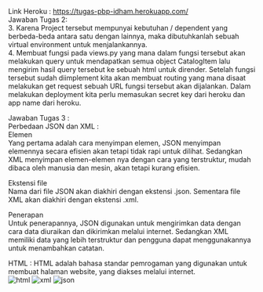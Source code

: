 Link Heroku : https://tugas-pbp-idham.herokuapp.com/ <br>
Jawaban Tugas 2: <br>
3.  Karena Project tersebut mempunyai kebutuhan / dependent yang berbeda-beda antara satu dengan lainnya, maka dibutuhkanlah sebuah virtual environment untuk menjalankannya. <br>
4. Membuat fungsi pada views.py yang mana dalam fungsi tersebut akan melakukan query untuk mendapatkan semua object CatalogItem lalu mengirim hasil query tersebut ke sebuah html untuk dirender. Setelah fungsi tersebut sudah diimplement kita akan membuat routing yang mana disaat melakukan get request sebuah URL fungsi tersebut akan dijalankan. Dalam melakukan deployment kita perlu memasukan secret key dari heroku dan app name dari heroku.<br>

Jawaban Tugas 3 :<br>
Perbedaan JSON dan XML :<br>
Elemen<br>
Yang pertama adalah cara menyimpan elemen,  JSON menyimpan elemennya secara efisien akan tetapi tidak rapi untuk dilihat. Sedangkan XML menyimpan elemen-elemen nya dengan cara yang terstruktur, mudah dibaca oleh manusia dan mesin, akan tetapi kurang efisien.<br>

Ekstensi file<br>
Nama dari file JSON akan diakhiri dengan ekstensi .json. Sementara file XML akan diakhiri dengan ekstensi .xml.<br>

Penerapan<br>
Untuk penerapannya, JSON digunakan untuk mengirimkan data dengan cara data diuraikan dan dikirimkan melalui internet. Sedangkan XML memiliki data yang lebih terstruktur dan pengguna dapat menggunakannya untuk menambahkan catatan.<br>

HTML : HTML adalah bahasa standar pemrogaman yang digunakan untuk membuat halaman website, yang diakses melalui internet.<br>
![html](https://user-images.githubusercontent.com/112611220/198826656-7c75f944-1485-4165-be61-a4c5ea50835e.png)
![xml](https://user-images.githubusercontent.com/112611220/198826659-a3a6f83d-1218-46d4-b736-93603fa9f676.png)
![json](https://user-images.githubusercontent.com/112611220/198826660-4e971e86-bf2d-4572-941f-3e10784f3078.png)
